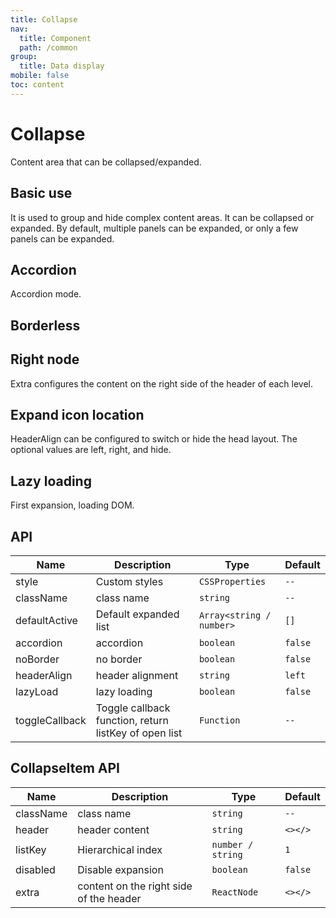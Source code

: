 ```yaml
---
title: Collapse
nav:
  title: Component
  path: /common
group:
  title: Data display
mobile: false
toc: content
---
```


# Collapse

Content area that can be collapsed/expanded.

## Basic use

It is used to group and hide complex content areas. It can be collapsed or expanded. By default, multiple panels can be expanded, or only a few panels can be expanded.

<code src="./demos/index1.tsx"></code>

## Accordion

Accordion mode.

<code src="./demos/index2.tsx"></code>

## Borderless

<code src="./demos/index6.tsx"></code>

## Right node

Extra configures the content on the right side of the header of each level.

<code src="./demos/index3.tsx"></code>

## Expand icon location

HeaderAlign can be configured to switch or hide the head layout. The optional values are left, right, and hide.

<code src="./demos/index4.tsx"></code>

## Lazy loading

First expansion, loading DOM.

<code src="./demos/index5.tsx"></code>

## API

| Name           | Description                                           | Type                     | Default |
| -------------- | ----------------------------------------------------- | ------------------------ | ------- |
| style          | Custom styles                                         | `CSSProperties`          | `--`    |
| className      | class name                                            | `string`                 | `--`    |
| defaultActive  | Default expanded list                                 | `Array<string / number>` | `[]`    |
| accordion      | accordion                                             | `boolean`                | `false` |
| noBorder       | no border                                             | `boolean`                | `false` |
| headerAlign    | header alignment                                      | `string`                 | `left`  |
| lazyLoad       | lazy loading                                          | `boolean`                | `false` |
| toggleCallback | Toggle callback function, return listKey of open list | `Function`               | `--`    |

## CollapseItem API

| Name      | Description                             | Type              | Default |
| --------- | --------------------------------------- | ----------------- | ------- |
| className | class name                              | `string`          | `--`    |
| header    | header content                          | `string`          | `<></>` |
| listKey   | Hierarchical index                      | `number / string` | `1`     |
| disabled  | Disable expansion                       | `boolean`         | `false` |
| extra     | content on the right side of the header | `ReactNode`       | `<></>` |

